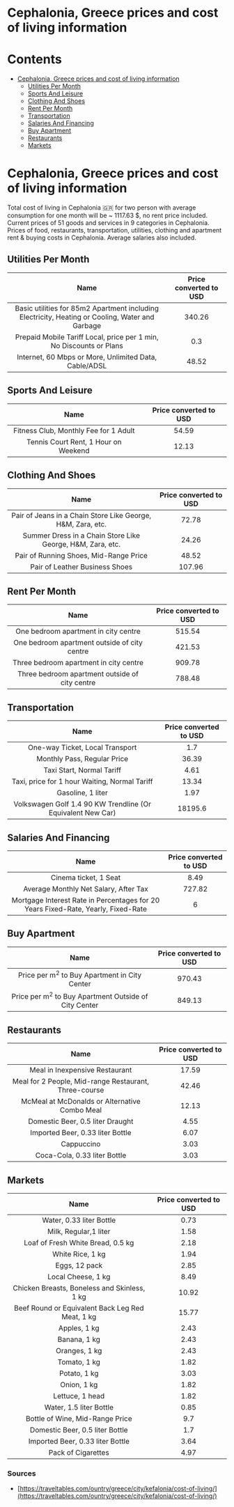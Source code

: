 
Cephalonia, Greece prices and cost of living information
========================================================

Contents
========

* [Cephalonia, Greece prices and cost of living information](#cephalonia-greece-prices-and-cost-of-living-information)
	* [Utilities Per Month](#utilities-per-month)
	* [Sports And Leisure](#sports-and-leisure)
	* [Clothing And Shoes](#clothing-and-shoes)
	* [Rent Per Month](#rent-per-month)
	* [Transportation](#transportation)
	* [Salaries And Financing](#salaries-and-financing)
	* [Buy Apartment](#buy-apartment)
	* [Restaurants](#restaurants)
	* [Markets](#markets)

# Cephalonia, Greece prices and cost of living information


Total cost of living in Cephalonia 🇬🇷 for two person with average consumption for one month will be ~ 1117.63 $, no rent
 price included. Current prices of 51 goods and services in 9 categories  in Cephalonia. Prices of food, restaurants, 
transportation, utilities, clothing and apartment rent & buying costs in Cephalonia. Average salaries also included.
## Utilities Per Month
  

|Name|Price converted to USD|
| :---: | :---: |
|Basic utilities for 85m2 Apartment including Electricity, Heating or Cooling, Water and Garbage|340.26|
|Prepaid Mobile Tariff Local, price per 1 min, No Discounts or Plans|0.3|
|Internet, 60 Mbps or More, Unlimited Data, Cable/ADSL|48.52|
  

## Sports And Leisure
  

|Name|Price converted to USD|
| :---: | :---: |
|Fitness Club, Monthly Fee for 1 Adult|54.59|
|Tennis Court Rent, 1 Hour on Weekend|12.13|
  

## Clothing And Shoes
  

|Name|Price converted to USD|
| :---: | :---: |
|Pair of Jeans in a Chain Store Like George, H&M, Zara, etc.|72.78|
|Summer Dress in a Chain Store Like George, H&M, Zara, etc.|24.26|
|Pair of Running Shoes, Mid-Range Price|48.52|
|Pair of Leather Business Shoes|107.96|
  

## Rent Per Month
  

|Name|Price converted to USD|
| :---: | :---: |
|One bedroom apartment in city centre|515.54|
|One bedroom apartment outside of city centre|421.53|
|Three bedroom apartment in city centre|909.78|
|Three bedroom apartment outside of city centre|788.48|
  

## Transportation
  

|Name|Price converted to USD|
| :---: | :---: |
|One-way Ticket, Local Transport|1.7|
|Monthly Pass, Regular Price|36.39|
|Taxi Start, Normal Tariff|4.61|
|Taxi, price for 1 hour Waiting, Normal Tariff|13.34|
|Gasoline, 1 liter|1.97|
|Volkswagen Golf 1.4 90 KW Trendline (Or Equivalent New Car)|18195.6|
  

## Salaries And Financing
  

|Name|Price converted to USD|
| :---: | :---: |
|Cinema ticket, 1 Seat|8.49|
|Average Monthly Net Salary, After Tax|727.82|
|Mortgage Interest Rate in Percentages for 20 Years Fixed-Rate, Yearly, Fixed-Rate|6|
  

## Buy Apartment
  

|Name|Price converted to USD|
| :---: | :---: |
|Price per m<sup>2</sup> to Buy Apartment in City Center|970.43|
|Price per m<sup>2</sup> to Buy Apartment Outside of City Center|849.13|
  

## Restaurants
  

|Name|Price converted to USD|
| :---: | :---: |
|Meal in Inexpensive Restaurant|17.59|
|Meal for 2 People, Mid-range Restaurant, Three-course|42.46|
|McMeal at McDonalds or Alternative Combo Meal|12.13|
|Domestic Beer, 0.5 liter Draught|4.55|
|Imported Beer, 0.33 liter Bottle|6.07|
|Cappuccino|3.03|
|Coca-Cola, 0.33 liter Bottle|3.03|
  

## Markets
  

|Name|Price converted to USD|
| :---: | :---: |
|Water, 0.33 liter Bottle|0.73|
|Milk, Regular,1 liter|1.58|
|Loaf of Fresh White Bread, 0.5 kg|2.18|
|White Rice, 1 kg|1.94|
|Eggs, 12 pack|2.85|
|Local Cheese, 1 kg|8.49|
|Chicken Breasts, Boneless and Skinless, 1 kg|10.92|
|Beef Round or Equivalent Back Leg Red Meat, 1 kg |15.77|
|Apples, 1 kg|2.43|
|Banana, 1 kg|2.43|
|Oranges, 1 kg|2.43|
|Tomato, 1 kg|1.82|
|Potato, 1 kg|3.03|
|Onion, 1 kg|1.82|
|Lettuce, 1 head|1.82|
|Water, 1.5 liter Bottle|0.85|
|Bottle of Wine, Mid-Range Price|9.7|
|Domestic Beer, 0.5 liter Bottle|1.7|
|Imported Beer, 0.33 liter Bottle|3.64|
|Pack of Cigarettes|4.97|
  

### Sources

- [https://traveltables.com/ountry/greece/city/kefalonia/cost-of-living/](https://traveltables.com/ountry/greece/city/kefalonia/cost-of-living/)
